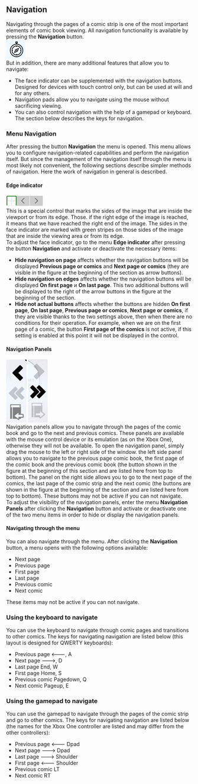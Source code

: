## Navigation

Navigating through the pages of a comic strip is one of the most important elements of comic book viewing. All navigation functionality is available by pressing the **Navigation** button.  
![Button Navigation](navigatebutton.jpg)  
But in addition, there are many additional features that allow you to navigate:
* The face indicator can be supplemented with the navigation buttons. Designed for devices with touch control only, but can be used at will and for any others.
* Navigation pads allow you to navigate using the mouse without sacrificing viewing.
* You can also control navigation with the help of a gamepad or keyboard. The section below describes the keys for navigation.

### Menu Navigation

After pressing the button **Navigation** the menu is opened. This menu allows you to configure navigation-related capabilities and perform the navigation itself. But since the management of the navigation itself through the menu is most likely not convenient, the following sections describe simpler methods of navigation. Here the work of navigation in general is described.  

#### Edge indicator

![Edge indicator](edgeindicator.jpg)  
This is a special control that marks the sides of the image that are inside the viewport or from its edge. Those. if the right edge of the image is reached, it means that we have reached the right end of the image. The sides in the face indicator are marked with green stripes on those sides of the image that are inside the viewing area or from its edge.  
To adjust the face indicator, go to the menu **Edge indicator** after pressing the button **Navigation** and activate or deactivate the necessary items:
* **Hide navigation on page** affects whether the navigation buttons will be displayed **Previous page or comics** and **Next page or comics** (they are visible in the figure at the beginning of the section as arrow buttons).
* **Hide navigation on edges** affects whether the navigation buttons will be displayed **On first page** и **On last page**. This two additional buttons will be displayed to the right of the arrow buttons in the figure at the beginning of the section.  
* **Hide not actual buttons** affects whether the buttons are hidden **On first page**, **On last page**, **Previous page or comics**, **Next page or comics**, if they are visible thanks to the two settings above, then when there are no conditions for their operation. For example, when we are on the first page of a comic, the button **First page of the comics** is not active, if this setting is enabled at this point it will not be displayed in the control.

#### Navigation Panels
![Left navigation bar](leftnavpanel.jpg)
![Right navigation bar](rightnavpanel.jpg)  
Navigation panels allow you to navigate through the pages of the comic book and go to the next and previous comics. These panels are available with the mouse control device or its emulation (as on the Xbox One), otherwise they will not be available. To open the navigation panel, simply drag the mouse to the left or right side of the window. the left side panel allows you to navigate to the previous page comic book, the first page of the comic book and the previous comic book (the button shown in the figure at the beginning of this section and are listed here from top to bottom). The panel on the right side allows you to go to the next page of the comics, the last page of the comic strip and the next comic (the buttons are shown in the figure at the beginning of the section and are listed here from top to bottom). These buttons may not be active if you can not navigate.  
To adjust the visibility of the navigation panels, enter the menu **Navigation Panels** after clicking the **Navigation** button and activate or deactivate one of the two menu items in order to hide or display the navigation panels.  

#### Navigating through the menu

You can also navigate through the menu. After clicking the **Navigation** button, a menu opens with the following options available:
* Next page
* Previous page
* First page
* Last page
* Previous comic
* Next comic

These items may not be active if you can not navigate.  

### Using the keyboard to navigate

You can use the keyboard to navigate through comic pages and transitions to other comics. The keys for navigating navigation are listed below (this layout is designed for QWERTY keyboards):  
* Previous page 🡐, A
* Next page 🡒, D
* Last page End, W
* First page Home, S
* Previous comic Pagedown, Q
* Next comic Pageup, E

### Using the gamepad to navigate

You can use the gamepad to navigate through the pages of the comic strip and go to other comics. The keys for navigating navigation are listed below (the names for the Xbox One controller are listed and may differ from the other controllers):  
* Previous page 🡐 Dpad
* Next page 🡒 Dpad
* Last page 🡒 Shoulder
* First page 🡐 Shoulder
* Previous comic LT
* Next comic RT
